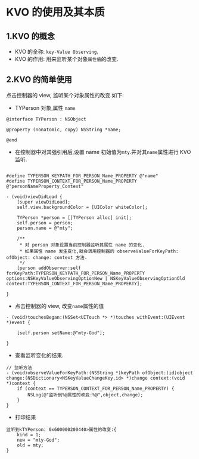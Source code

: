 # KVO 的使用及其本质

## 1.KVO 的概念

- KVO 的全称: `key-Value Observing`.
- KVO 的作用: 用来监听某个对象`属性值`的改变.

## 2.KVO 的简单使用

点击控制器的 view, 监听某个对象属性的改变.如下:

- TYPerson 对象,属性 `name`

```objc
@interface TYPerson : NSObject

@property (nonatomic, copy) NSString *name;

@end
```

- 在控制器中对其强引用后,设置 name 初始值为`mty`.并对其`name`属性进行 KVO 监听.

```objc

#define TYPERSON_KEYPATH_FOR_PERSON_Name_PROPERTY @"name"
#define TYPERSON_CONTEXT_FOR_PERSON_Name_PROPERTY @"personNameProperty_Context"

- (void)viewDidLoad {
    [super viewDidLoad];
    self.view.backgroundColor = [UIColor whiteColor];
    
    TYPerson *person = [[TYPerson alloc] init];
    self.person = person;
    person.name = @"mty";
    
    /**
     * 对 person 对象设置当前控制器监听其属性 name 的变化.
     * 如果属性 name 发生变化,就会调用控制器的 observeValueForKeyPath: ofObject: change: context 方法. 
     */
    [person addObserver:self forKeyPath:TYPERSON_KEYPATH_FOR_PERSON_Name_PROPERTY options:NSKeyValueObservingOptionNew | NSKeyValueObservingOptionOld context:TYPERSON_CONTEXT_FOR_PERSON_Name_PROPERTY];
    
}
```

- 点击控制器的 view, 改变`name`属性的值

```objc
- (void)touchesBegan:(NSSet<UITouch *> *)touches withEvent:(UIEvent *)event {
    
    [self.person setName:@"mty-God"];
    
}
```

- 查看监听变化的结果.

```objc
// 监听方法
- (void)observeValueForKeyPath:(NSString *)keyPath ofObject:(id)object change:(NSDictionary<NSKeyValueChangeKey,id> *)change context:(void *)context {
    if (context == TYPERSON_CONTEXT_FOR_PERSON_Name_PROPERTY) {
        NSLog(@"监听到%@属性的改变:%@",object,change);
    }
}
```

- 打印结果

```objc
监听到<TYPerson: 0x600000200440>属性的改变:{
    kind = 1;
    new = "mty-God";
    old = mty;
}

```


